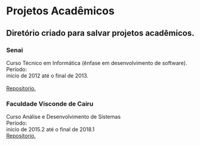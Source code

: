 # Projetos Acadêmicos

## Diretório criado para salvar projetos acadêmicos.

### Senai
Curso Técnico em Informática (ênfase em desenvolvimento de software). <br/>
Período:<br/> 
inicio de 2012 até o final de 2013. <br/>   
[Repositorio.](https://pages.github.com/) 

### Faculdade Visconde de Cairu<br/>
Curso Análise e Desenvolvimento de Sistemas<br/>
Período:<br/> 
inicio de 2015.2 até o final de 2018.1<br/> 
[Repositorio.](https://pages.github.com/) 
